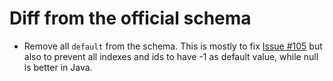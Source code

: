 # Diff from the official schema

- Remove all `default` from the schema. This is mostly to fix [Issue #105](https://github.com/oasis-tcs/sarif-spec/issues/105)  but also to prevent all indexes and ids to have -1 as default value, while null is better in Java.